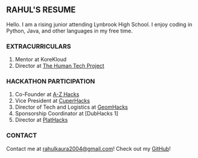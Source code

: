 ## RAHUL'S RESUME

Hello. I am a rising junior attending Lynbrook High School. I enjoy coding in Python, Java, and other languages in my free time. 

### EXTRACURRICULARS

1. Mentor at KoreKloud
2. Director at [The Human Tech Project](https://thehumantechproject.org)

### HACKATHON PARTICIPATION

1. Co-Founder at [A-Z Hacks](https://www.a-zhacks.com)
2. Vice President at [CuperHacks](https://cuperhacks.tk)
3. Director of Tech and Logistics at [GeomHacks](https://geomhacks.com)
4. Sponsorship Coordinator at [DubHacks 1]
5. Director at [PlatHacks](plathacks.github.io)


### CONTACT

Contact me at [rahulkaura2004@gmail.com](rahulkaura2004@gmail.com)!
Check out my [GitHub](https://github.com/Rahul-Kaura)!
